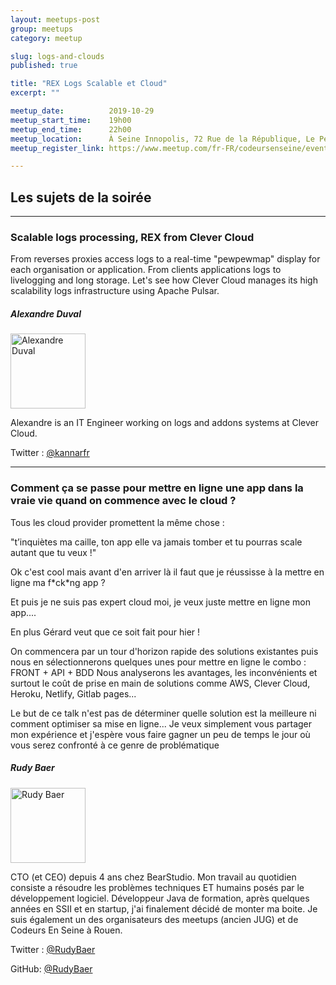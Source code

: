 ```yaml
---
layout: meetups-post
group: meetups
category: meetup

slug: logs-and-clouds
published: true

title: "REX Logs Scalable et Cloud"
excerpt: ""

meetup_date:          2019-10-29
meetup_start_time:    19h00
meetup_end_time:      22h00
meetup_location:      À Seine Innopolis, 72 Rue de la République, Le Petit Quevilly
meetup_register_link: https://www.meetup.com/fr-FR/codeursenseine/events/265369600/

---
```


## Les sujets de la soirée

---

### Scalable logs processing, REX from Clever Cloud

From reverses proxies access logs to a real-time "pewpewmap" display for each organisation or application. From clients applications logs to livelogging and long storage. Let's see how Clever Cloud manages its high scalability logs infrastructure using Apache Pulsar.

##### Alexandre Duval

<img src="https://www.clever-cloud.com/images/team/alexandre-duval.jpg" alt="Alexandre Duval" width="120" class="alignleft" />

Alexandre is an IT Engineer working on logs and addons systems at Clever Cloud.

Twitter : [@kannarfr](https://twitter.com/kannarfr)

---

### Comment ça se passe pour mettre en ligne une app dans la vraie vie quand on commence avec le cloud ?

Tous les cloud provider promettent la même chose :

"t’inquiètes ma caille, ton app elle va jamais tomber et tu pourras scale autant que tu veux !"

Ok c'est cool mais avant d'en arriver là il faut que je réussisse à la mettre en ligne ma f\*ck\*ng app ?

Et puis je ne suis pas expert cloud moi, je veux juste mettre en ligne mon app....

En plus Gérard veut que ce soit fait pour hier !

On commencera par un tour d'horizon rapide des solutions existantes puis nous en sélectionnerons quelques unes pour mettre en ligne le combo : FRONT + API + BDD Nous analyserons les avantages, les inconvénients et surtout le coût de prise en main de solutions comme AWS, Clever Cloud, Heroku, Netlify, Gitlab pages...

Le but de ce talk n'est pas de déterminer quelle solution est la meilleure ni comment optimiser sa mise en ligne... Je veux simplement vous partager mon expérience et j'espère vous faire gagner un peu de temps le jour où vous serez confronté à ce genre de problématique


##### Rudy Baer

<img src="https://lh4.googleusercontent.com/-GUIo9muY3bs/AAAAAAAAAAI/AAAAAAAAAGA/bzO4wcPA6qI/photo.jpg" alt="Rudy Baer" width="120" class="alignleft" />

CTO (et CEO) depuis 4 ans chez BearStudio. Mon travail au quotidien consiste a résoudre les problèmes techniques ET humains posés par le développement logiciel. Développeur Java de formation, après quelques années en SSII et en startup, j'ai finalement décidé de monter ma boite. Je suis également un des organisateurs des meetups (ancien JUG) et de Codeurs En Seine à Rouen. 

Twitter : [@RudyBaer](https://twitter.com/RudyBaer)

GitHub: [@RudyBaer](https://github.com/RudyBaer)
